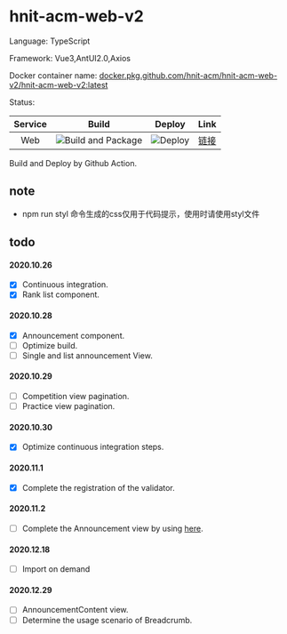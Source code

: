 # hnit-acm-web-v2

Language: TypeScript

Framework: Vue3,AntUI2.0,Axios

Docker container
name: [docker.pkg.github.com/hnit-acm/hnit-acm-web-v2/hnit-acm-web-v2:latest](https://github.com/orgs/hnit-acm/packages?repo_name=hnit-acm-web-v2)

Status:

|Service|Build|Deploy|Link|
|:---:|:---:|:---:|:---:|
|Web|![Build and Package](https://github.com/hnit-acm/hnit-acm-web-v2/workflows/Build%20and%20Package/badge.svg?event=push)|![Deploy](https://github.com/hnit-acm/hnit-acm-web-v2/workflows/SSh%20remote%20deploy/badge.svg?event=registry_package)|[链接](http://code.nekilc.com:8900)|

Build and Deploy by Github Action.

## note
- npm run styl 命令生成的css仅用于代码提示，使用时请使用styl文件

## todo

#### 2020.10.26

- [x] Continuous integration.
- [x] Rank list component.

#### 2020.10.28

- [x] Announcement component.
- [ ] Optimize build.
- [ ] Single and list announcement View.

#### 2020.10.29

- [ ] Competition view pagination.
- [ ] Practice view pagination.

#### 2020.10.30

- [x] Optimize continuous integration steps.

#### 2020.11.1

- [x] Complete the registration of the validator.

#### 2020.11.2

- [ ] Complete the Announcement view by using [here](https://2x.antdv.com/components/page-header-cn/#components-page-header-demo-use-with-breadcrumbs).

#### 2020.12.18

- [ ] Import on demand

#### 2020.12.29

- [ ] AnnouncementContent view.
- [ ] Determine the usage scenario of Breadcrumb.
